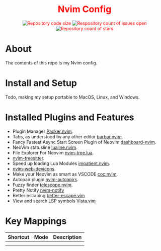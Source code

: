 <div align="center" style="color: red">
  <h1>Nvim Config</h1>
  <img src="https://img.shields.io/github/languages/code-size/maxkopitz/nvim-config" alt="Repository code size" />
  <img src="https://img.shields.io/github/issues/maxkopitz/nvim-config" alt="Respository count of issues open" />
  <img src="https://img.shields.io/github/stars/maxkopitz/nvim-config" alt="Repository count of stars" />
</div>

# About

The contents of this repo is my Nvim config.

# Install and Setup

Todo, making my setup portable to MacOS, Linux, and Windows.

# Installed Plugins and Features

- Plugin Manager [Packer.nvim](https://github.com/wbthomason/packer.nvim).
- Tabs, as understood by any other editor [barbar.nvim](https://github.com/akinsho/bufferline.nvim).
- Fancy Fastest Async Start Screen Plugin of Neovim [dashboard-nvim](https://github.com/glepnir/dashboard-nvim).
- NeoVim statusline [lualine.nvim](https://github.com/nvim-lualine/lualine.nvim).
- File Explorer For Neovim [nvim-tree.lua](https://github.com/kyazdani42/nvim-tree.lua).
- [nvim-treesitter](https://github.com/nvim-treesitter/nvim-treesitter).
- Speed up loading Lua Modules [impatient.nvim](https://github.com/lewis6991/impatient.nvim).
- [nvim-web-devicons](https://github.com/kyazdani42/nvim-web-devicons).
- Make your Neovim as smart as VSCODE [coc.nvim](https://github.com/neoclide/coc.nvim).
- Autopair plugin [nvim-autoapirs](https://github.com/windwp/nvim-autopairs).
- Fuzzy finder [telescope.nvim](https://github.com/nvim-telescope/telescope.nvim).
- Pretty Notify [nvim-notify](https://github.com/rcarriga/nvim-notify)
- Better escaping [better-escape.vim](https://github.com/nvim-zh/better-escape.vim)  
- View and search LSP symbols [Vista.vim](https://github.com/liuchengxu/vista.vim)

# Key Mappings

| Shortcut | Mode | Description |
| -------- | ---- | ----------- |
|          |      |             |
|          |      |             |
